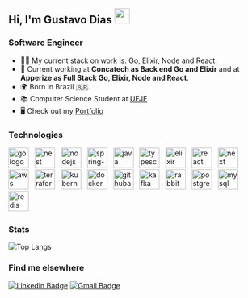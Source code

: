 ## **Hi, I'm Gustavo Dias** <img src="https://media.giphy.com/media/hvRJCLFzcasrR4ia7z/giphy.gif" width="30" >

### Software Engineer
* 👨‍💻 My current stack on work is: Go, Elixir, Node and React.
* 💼 Current working at <strong>Concatech as Back end Go and Elixir</strong> and at <strong>Apperize as Full Stack Go, Elixir, Node and React</strong>.
* 🌍 Born in Brazil 🇧🇷.
* 📚 Computer Science Student at [UFJF](https://www2.ufjf.br/ufjf/)
* 🖥️ Check out my [Portfolio](https://www.gustavodiasa.dev/)

###  Technologies 
<div text-align="justify">  

  <img src="https://skillicons.dev/icons?i=go" height="40" alt="go logo"  />
  <img width="4" />
  <img src="https://skillicons.dev/icons?i=nest" height="40" alt="nest logo"  />
  <img width="4" />
  <img src="https://skillicons.dev/icons?i=nodejs" height="40" alt="nodejs logo"  />
  <img width="4" />
  <img src="https://skillicons.dev/icons?i=spring" height="40" alt="spring-boot logo"  />
  <img width="4" />
  <img src="https://skillicons.dev/icons?i=java" height="40" alt="java logo"  />
  <img width="4" />
  <img src="https://skillicons.dev/icons?i=typescript" height="40" alt="typescript logo" />
  <img width="4" />
  <img src="https://skillicons.dev/icons?i=elixir" height="40" alt="elixir logo"  />
  <img width="4" />
  <img src="https://skillicons.dev/icons?i=react" height="40" alt="react logo"  />
  <img width="4" />
  <img src="https://skillicons.dev/icons?i=next" height="40" alt="next logo"  />
  <img width="4" />
  <img src="https://skillicons.dev/icons?i=aws" height="40" alt="aws logo"  />
  <img width="4" />
  <img src="https://skillicons.dev/icons?i=terraform" height="40" alt="terraform logo"  />
  <img width="4" />
  <img src="https://skillicons.dev/icons?i=kubernetes" height="40" alt="kubernetes logo"  />
  <img width="4" />
  <img src="https://skillicons.dev/icons?i=docker" height="40" alt="docker logo"  />
  <img width="4" />
  <img src="https://skillicons.dev/icons?i=githubactions" height="40" alt="githubactions logo"  />
  <img width="4" />
  <img src="https://skillicons.dev/icons?i=kafka" height="40" alt="kafka logo"  />
  <img width="4" />
  <img src="https://skillicons.dev/icons?i=rabbitmq" height="40" alt="rabbitmq logo"  />
  <img width="4" />
  <img src="https://skillicons.dev/icons?i=postgres" height="40" alt="postgres logo"  />
  <img width="4" />
  <img src="https://skillicons.dev/icons?i=mysql" height="40" alt="mysql logo"  />
  <img width="4" />
  <img src="https://skillicons.dev/icons?i=redis" height="40" alt="redis logo"  />
  <img width="4" />

  
</div>

### Stats
![Top Langs](https://github-readme-stats.vercel.app/api/top-langs/?username=charmingruby&show_icons=true&theme=transparent&layout=compact&langs_count=4)

### Find me elsewhere
[![Linkedin Badge](https://img.shields.io/badge/-Gustavo%20Dias21-20232A?style=for-the-badge&logo=Linkedin&logoColor=61DAFB&link=https://www.linkedin.com/in/gustavo-dias21/)](https://www.linkedin.com/in/gustavo-dias21/) 
[![Gmail Badge](https://img.shields.io/badge/-gustavodiasa2121@gmail.com-20232A?style=for-the-badge&logo=Gmail&logoColor=61DAFB&link=mailto:gustavodiasa2121@gmail.com)](gustavodiasa2121@gmail.com)
